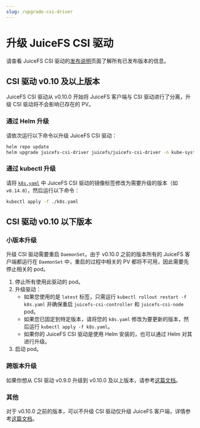 ```yaml
---
slug: /upgrade-csi-driver
---
```


# 升级 JuiceFS CSI 驱动

请查看 JuiceFS CSI 驱动的[发布说明](https://github.com/juicedata/juicefs-csi-driver/releases)页面了解所有已发布版本的信息。

## CSI 驱动 v0.10 及以上版本

JuiceFS CSI 驱动从 v0.10.0 开始将 JuiceFS 客户端与 CSI 驱动进行了分离，升级 CSI 驱动将不会影响已存在的 PV。

### 通过 Helm 升级

请依次运行以下命令以升级 JuiceFS CSI 驱动：

```bash
helm repo update
helm upgrade juicefs-csi-driver juicefs/juicefs-csi-driver -n kube-system -f ./values.yaml
```

### 通过 kubectl 升级

请将 [`k8s.yaml`](https://github.com/juicedata/juicefs-csi-driver/blob/master/deploy/k8s.yaml) 中 JuiceFS CSI 驱动的镜像标签修改为需要升级的版本（如 `v0.14.0`），然后运行以下命令：

```sh
kubectl apply -f ./k8s.yaml
```

## CSI 驱动 v0.10 以下版本

### 小版本升级

升级 CSI 驱动需要重启 `DaemonSet`。由于 v0.10.0 之前的版本所有的 JuiceFS 客户端都运行在 `DaemonSet` 中，重启的过程中相关的 PV 都将不可用，因此需要先停止相关的 pod。

1. 停止所有使用此驱动的 pod。
2. 升级驱动：
    * 如果您使用的是 `latest` 标签，只需运行 `kubectl rollout restart -f k8s.yaml` 并确保重启 `juicefs-csi-controller` 和 `juicefs-csi-node` pod。
    * 如果您已固定到特定版本，请将您的 `k8s.yaml` 修改为要更新的版本，然后运行 `kubectl apply -f k8s.yaml`。
    * 如果你的 JuiceFS CSI 驱动是使用 Helm 安装的，也可以通过 Helm 对其进行升级。
3. 启动 pod。

### 跨版本升级

如果你想从 CSI 驱动 v0.9.0 升级到 v0.10.0 及以上版本，请参考[这篇文档](upgrade-csi-driver-from-0.9-to-0.10.md)。

### 其他

对于 v0.10.0 之前的版本，可以不升级 CSI 驱动仅升级 JuiceFS 客户端，详情参考[这篇文档](upgrade-juicefs.md)。
